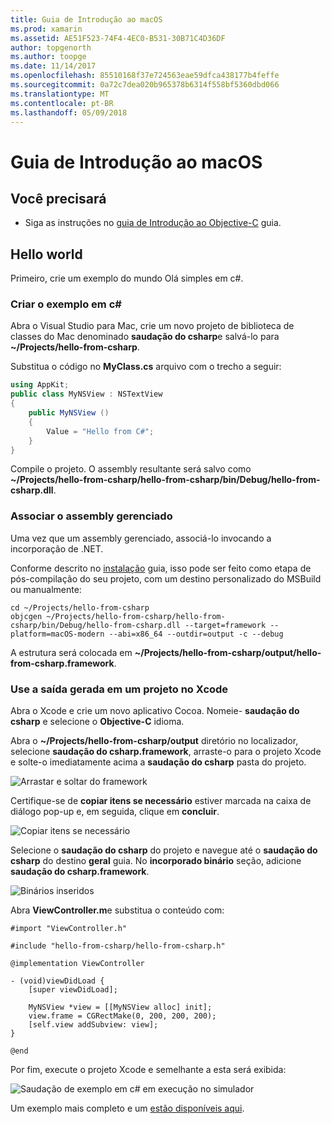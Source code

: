 ```yaml
---
title: Guia de Introdução ao macOS
ms.prod: xamarin
ms.assetid: AE51F523-74F4-4EC0-B531-30B71C4D36DF
author: topgenorth
ms.author: toopge
ms.date: 11/14/2017
ms.openlocfilehash: 85510168f37e724563eae59dfca438177b4feffe
ms.sourcegitcommit: 0a72c7dea020b965378b6314f558bf5360dbd066
ms.translationtype: MT
ms.contentlocale: pt-BR
ms.lasthandoff: 05/09/2018
---
```

# <a name="getting-started-with-macos"></a>Guia de Introdução ao macOS

## <a name="what-you-will-need"></a>Você precisará

* Siga as instruções no [guia de Introdução ao Objective-C](~/tools/dotnet-embedding/get-started/objective-c/index.md) guia.

## <a name="hello-world"></a>Hello world

Primeiro, crie um exemplo do mundo Olá simples em c#.

### <a name="create-c-sample"></a>Criar o exemplo em c#

Abra o Visual Studio para Mac, crie um novo projeto de biblioteca de classes do Mac denominado **saudação do csharp**e salvá-lo para **~/Projects/hello-from-csharp**.

Substitua o código no **MyClass.cs** arquivo com o trecho a seguir:

```csharp
using AppKit;
public class MyNSView : NSTextView
{
    public MyNSView ()
    {
        Value = "Hello from C#";
    }
}
```

Compile o projeto. O assembly resultante será salvo como **~/Projects/hello-from-csharp/hello-from-csharp/bin/Debug/hello-from-csharp.dll**.

### <a name="bind-the-managed-assembly"></a>Associar o assembly gerenciado

Uma vez que um assembly gerenciado, associá-lo invocando a incorporação de .NET.

Conforme descrito no [instalação](~/tools/dotnet-embedding/get-started/install/install.md) guia, isso pode ser feito como etapa de pós-compilação do seu projeto, com um destino personalizado do MSBuild ou manualmente:

```shell
cd ~/Projects/hello-from-csharp
objcgen ~/Projects/hello-from-csharp/hello-from-csharp/bin/Debug/hello-from-csharp.dll --target=framework --platform=macOS-modern --abi=x86_64 --outdir=output -c --debug
```

A estrutura será colocada em **~/Projects/hello-from-csharp/output/hello-from-csharp.framework**.

### <a name="use-the-generated-output-in-an-xcode-project"></a>Use a saída gerada em um projeto no Xcode

Abra o Xcode e crie um novo aplicativo Cocoa. Nomeie- **saudação do csharp** e selecione o **Objective-C** idioma.

Abra o **~/Projects/hello-from-csharp/output** diretório no localizador, selecione **saudação do csharp.framework**, arraste-o para o projeto Xcode e solte-o imediatamente acima a **saudação do csharp**  pasta do projeto.

![Arrastar e soltar do framework](macos-images/hello-from-csharp-mac-drag-drop-framework.png)

Certifique-se de **copiar itens se necessário** estiver marcada na caixa de diálogo pop-up e, em seguida, clique em **concluir**.

![Copiar itens se necessário](macos-images/hello-from-csharp-mac-copy-items-if-needed.png)

Selecione o **saudação do csharp** do projeto e navegue até o **saudação do csharp** do destino **geral** guia. No **incorporado binário** seção, adicione **saudação do csharp.framework**.

![Binários inseridos](macos-images/hello-from-csharp-mac-embedded-binaries.png)

Abra **ViewController.m**e substitua o conteúdo com:

```objc
#import "ViewController.h"

#include "hello-from-csharp/hello-from-csharp.h"

@implementation ViewController

- (void)viewDidLoad {
    [super viewDidLoad];
    
    MyNSView *view = [[MyNSView alloc] init];
    view.frame = CGRectMake(0, 200, 200, 200);
    [self.view addSubview: view];
}

@end
```

Por fim, execute o projeto Xcode e semelhante a esta será exibida:

![Saudação de exemplo em c# em execução no simulador](macos-images/hello-from-csharp-mac.png)

Um exemplo mais completo e um [estão disponíveis aqui](https://github.com/mono/Embeddinator-4000/tree/objc/samples/mac/weather).
